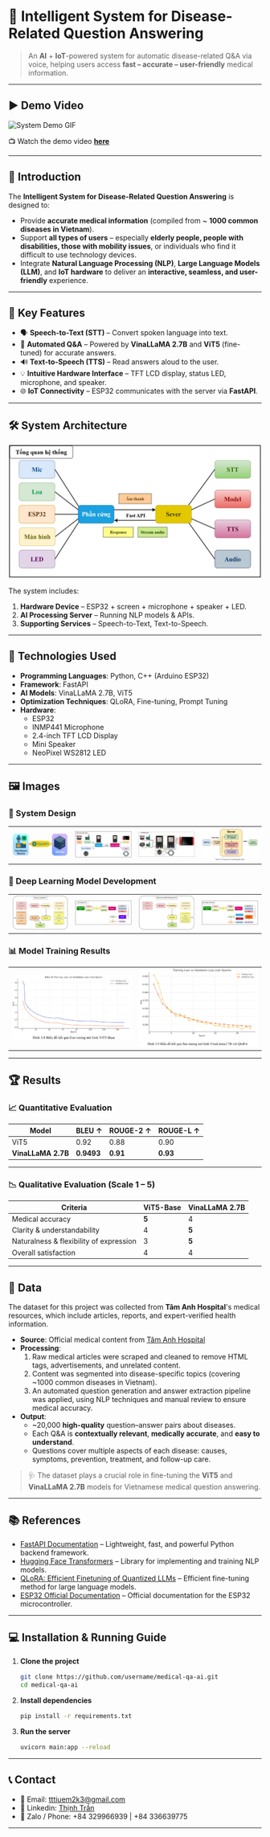 # 🤖 Intelligent System for Disease-Related Question Answering

> An **AI** + **IoT**-powered system for automatic disease-related Q&A via voice, helping users access **fast – accurate – user-friendly** medical information.

---

## ▶️ Demo Video
![System Demo GIF](./Image/demo.gif)

📺 Watch the demo video **[here](https://youtu.be/j2nC14IqkZw)**

---

## 📜 Introduction

The **Intelligent System for Disease-Related Question Answering** is designed to:
- Provide **accurate medical information** (compiled from ~ **1000 common diseases in Vietnam**).
- Support **all types of users** – especially **elderly people, people with disabilities, those with mobility issues**, or individuals who find it difficult to use technology devices.
- Integrate **Natural Language Processing (NLP)**, **Large Language Models (LLM)**, and **IoT hardware** to deliver an **interactive, seamless, and user-friendly** experience.

---

## 🔧 Key Features

- 🗣 **Speech-to-Text (STT)** – Convert spoken language into text.
- 🤖 **Automated Q&A** – Powered by **VinaLLaMA 2.7B** and **ViT5** (fine-tuned) for accurate answers.
- 🔊 **Text-to-Speech (TTS)** – Read answers aloud to the user.
- 💡 **Intuitive Hardware Interface** – TFT LCD display, status LED, microphone, and speaker.
- 🌐 **IoT Connectivity** – ESP32 communicates with the server via **FastAPI**.

---

## 🛠️ System Architecture

![System Architecture Diagram](./Image/1.JPG)

The system includes:
1. **Hardware Device** – ESP32 + screen + microphone + speaker + LED.
2. **AI Processing Server** – Running NLP models & APIs.
3. **Supporting Services** – Speech-to-Text, Text-to-Speech.

---

## 🧠 Technologies Used

- **Programming Languages**: Python, C++ (Arduino ESP32)
- **Framework**: FastAPI
- **AI Models**: VinaLLaMA 2.7B, ViT5
- **Optimization Techniques**: QLoRA, Fine-tuning, Prompt Tuning
- **Hardware**:
  - ESP32
  - INMP441 Microphone
  - 2.4-inch TFT LCD Display
  - Mini Speaker
  - NeoPixel WS2812 LED

---

## 🖼️ Images

### 🎨 System Design
| | | | |
|---|---|---|---|
| ![](Image/11.JPG) | ![](Image/2.JPG) | ![](Image/3.JPG) | ![](Image/4.JPG) |

### 🚧 Deep Learning Model Development
| | | | |
|---|---|---|---|
| ![](Image/5.JPG) | ![](Image/6.JPG) | ![](Image/7.JPG) | ![](Image/8.JPG) |

### 📊 Model Training Results
| | |
|---|---|
| ![](Image/9.JPG) | ![](Image/10.JPG) |

---

## 🏆 Results

### 📈 Quantitative Evaluation
| Model | BLEU ↑ | ROUGE-2 ↑ | ROUGE-L ↑ |
|-------|--------|-----------|-----------|
| ViT5  | 0.92   | 0.88      | 0.90      |
| **VinaLLaMA 2.7B** | **0.9493** | **0.91**  | **0.93** |

---

### 📉 Qualitative Evaluation (Scale 1 – 5)

| **Criteria** | **ViT5-Base** | **VinaLLaMA 2.7B** |
|--------------|--------------|--------------------|
| Medical accuracy | **5** | 4 |
| Clarity & understandability | 4 | **5** |
| Naturalness & flexibility of expression | 3 | **5** |
| Overall satisfaction | 4 | 4 |

---

## 📂 Data

The dataset for this project was collected from **Tâm Anh Hospital**'s medical resources, which include articles, reports, and expert-verified health information.

- **Source**: Official medical content from [Tâm Anh Hospital]([https://tamanhhospital.vn/](https://tamanhhospital.vn/benh-hoc-a-z/))
- **Processing**:
  1. Raw medical articles were scraped and cleaned to remove HTML tags, advertisements, and unrelated content.
  2. Content was segmented into disease-specific topics (covering ~1000 common diseases in Vietnam).
  3. An automated question generation and answer extraction pipeline was applied, using NLP techniques and manual review to ensure medical accuracy.
- **Output**:  
  - ~20,000 **high-quality** question–answer pairs about diseases.
  - Each Q&A is **contextually relevant**, **medically accurate**, and **easy to understand**.
  - Questions cover multiple aspects of each disease: causes, symptoms, prevention, treatment, and follow-up care.

> 🩺 The dataset plays a crucial role in fine-tuning the **ViT5** and **VinaLLaMA 2.7B** models for Vietnamese medical question answering.

---

## 📚 References

- [FastAPI Documentation](https://fastapi.tiangolo.com/) – Lightweight, fast, and powerful Python backend framework.
- [Hugging Face Transformers](https://huggingface.co/docs/transformers/index) – Library for implementing and training NLP models.
- [QLoRA: Efficient Finetuning of Quantized LLMs](https://arxiv.org/abs/2305.14314) – Efficient fine-tuning method for large language models.
- [ESP32 Official Documentation](https://docs.espressif.com/projects/esp-idf/en/latest/esp32/) – Official documentation for the ESP32 microcontroller.

---

## 💻 Installation & Running Guide

1. **Clone the project**
   ```bash
   git clone https://github.com/username/medical-qa-ai.git
   cd medical-qa-ai
2. **Install dependencies**
   ```bash
   pip install -r requirements.txt
3. **Run the server**
   ```bash
   uvicorn main:app --reload

---

##  📞 Contact
- 📧 Email: tttiuem2k3@gmail.com
- 👥 Linkedin: [Thịnh Trần](https://www.linkedin.com/in/thinh-tran-04122k3/)
- 💬 Zalo / Phone: +84 329966939 | +84 336639775

---


   
